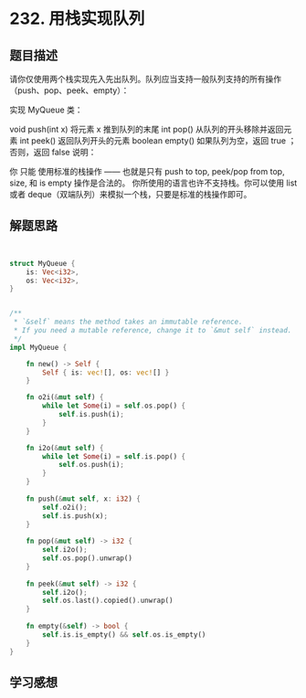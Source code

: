 # 232. 用栈实现队列

## 题目描述

请你仅使用两个栈实现先入先出队列。队列应当支持一般队列支持的所有操作（push、pop、peek、empty）：

实现 MyQueue 类：

void push(int x) 将元素 x 推到队列的末尾
int pop() 从队列的开头移除并返回元素
int peek() 返回队列开头的元素
boolean empty() 如果队列为空，返回 true ；否则，返回 false
说明：

你 只能 使用标准的栈操作 —— 也就是只有 push to top, peek/pop from top, size, 和 is empty 操作是合法的。
你所使用的语言也许不支持栈。你可以使用 list 或者 deque（双端队列）来模拟一个栈，只要是标准的栈操作即可。

## 解题思路

```rust


struct MyQueue {
    is: Vec<i32>,
    os: Vec<i32>,
}


/**
 * `&self` means the method takes an immutable reference.
 * If you need a mutable reference, change it to `&mut self` instead.
 */
impl MyQueue {

    fn new() -> Self {
        Self { is: vec![], os: vec![] }
    }

    fn o2i(&mut self) {
        while let Some(i) = self.os.pop() {
            self.is.push(i);
        }
    }

    fn i2o(&mut self) {
        while let Some(i) = self.is.pop() {
            self.os.push(i);
        }
    }
    
    fn push(&mut self, x: i32) {
        self.o2i();
        self.is.push(x);
    }
    
    fn pop(&mut self) -> i32 {
        self.i2o();
        self.os.pop().unwrap()
    }
    
    fn peek(&mut self) -> i32 {
        self.i2o();
        self.os.last().copied().unwrap()
    }
    
    fn empty(&self) -> bool {
        self.is.is_empty() && self.os.is_empty()
    }
}
```
## 学习感想